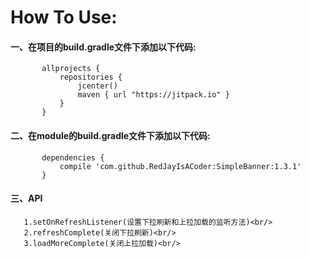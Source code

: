 # How To Use:
  #### 一、在项目的build.gradle文件下添加以下代码:
           allprojects {
               repositories {
                   jcenter()
                   maven { url "https://jitpack.io" }
               }
           } 
  #### 二、在module的build.gradle文件下添加以下代码:
           dependencies {
	      	   compile 'com.github.RedJayIsACoder:SimpleBanner:1.3.1'
           }
  #### 三、API
  	   1.setOnRefreshListener(设置下拉刷新和上拉加载的监听方法)<br/>
  	   2.refreshComplete(关闭下拉刷新)<br/>
  	   3.loadMoreComplete(关闭上拉加载)<br/>


